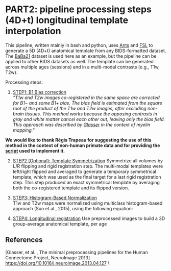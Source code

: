 # PART2: pipeline processing steps **(4D+t)** longitudinal template interpolation

This pipeline, written mainly in bash and python, uses [Ants](#2)  and [FSL](#2)  to generate a 5D (4D+t) anatomical template from any BIDS-formatted dataset. 
The [BaBa21](#3) dataset is used here as an example, but the pipeline can be applied to other BIDS datasets as well.
The template can be generated across multiple ages (sessions) and in a multi-modal contrasts (e.g., T1w, T2w).

Processing steps:

1. [STEP1: B1 Bias correction](postprocessing/bias_correction.md) \
_"T1w and T2w images co-registered in the same space are corrected for B1− and some B1+ bias. 
The bias field is estimated from the square root of the product of the T1w and T2w images, after excluding non-brain tissues. 
This method works because the opposing contrasts in gray and white matter cancel each other out, leaving only the bias field. 
This approach was described by [Glasser](#1) in the context of myelin mapping."_

**We would like to thank Régis Trapeau for suggesting the use of this method in the context of non-human primate data and for providing the  [script](postprocessing/T1xT2BiasFieldCorrection.sh) used to implement it.**

2. [STEP2 (Optional): Template Symmetrization](preprocessing/template_sym.md)
Symmetrize all volumes by L/R flipping and rigid registration step.
The multi-modal templates were left/right flipped and averaged to generate a temporary symmetrical template, which was used as the final target for a last rigid registration step. 
This step produced an exact symmetrical template by averaging both the co-registered template and its flipped version.

3. [STEP3: Histogram-Based Normalization ](postprocessing/hist_normalization.md) \
T1w and T2w maps were normalized using multiclass histogram-based approach (Sun et al., 2015), using the following equation:


4. [STEP4: Longitudinal registration](postprocessing/template_construction.md)
Use preprocessed images to build a 3D group-average anatomical template, per age

## References
<a id="1">[Glasser, et al. , The minimal preprocessing pipelines for the Human Connectome Project,
NeuroImage 2013]</a> https://doi.org/10.1016/j.neuroimage.2013.04.127 \
